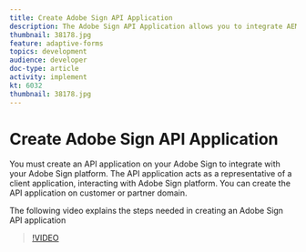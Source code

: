 ```yaml
---
title: Create Adobe Sign API Application
description: The Adobe Sign API Application allows you to integrate AEM Forms with Adobe Sign
thumbnail: 38178.jpg
feature: adaptive-forms
topics: development
audience: developer
doc-type: article
activity: implement
kt: 6032
thumbnail: 38178.jpg
---
```

# Create Adobe Sign API Application

You must create an API application on your Adobe Sign to integrate with your Adobe Sign platform. The API application acts as a representative of a client application, interacting with Adobe Sign platform. You can create the API application on customer or partner domain. 

The following video explains the steps needed in creating an Adobe Sign API application

>[!VIDEO](https://video.tv.adobe.com/v/38178/?quality=9&learn=on)
